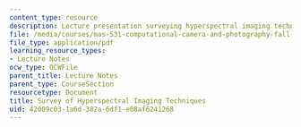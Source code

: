 ```yaml
---
content_type: resource
description: Lecture presentation surveying hyperspectral imaging techniques.
file: /media/courses/mas-531-computational-camera-and-photography-fall-2009/42009c031a6d382a6df1e08af6241268_MITMAS_531F09_lec08_3.pdf
file_type: application/pdf
learning_resource_types:
- Lecture Notes
ocw_type: OCWFile
parent_title: Lecture Notes
parent_type: CourseSection
resourcetype: Document
title: Survey of Hyperspectral Imaging Techniques
uid: 42009c03-1a6d-382a-6df1-e08af6241268
---
```

